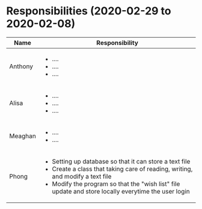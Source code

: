 # Responsibilities (2020-02-29 to 2020-02-08)

| Name | Responsibility |
|----|------------|
| Anthony | <ul><li>....</li><li>....</li><li>....</li></ul> |
| Alisa | <ul><li>....</li><li>....</li><li>....|
| Meaghan | <ul><li>....</li><li>....</li></ul> |
| Phong | <ul><li>Setting up database so that it can store a text file</li><li>Create a class that taking care of reading, writing, and modify a text file</li><li>Modify the program so that the "wish list" file update and store locally everytime the user login</li>|
